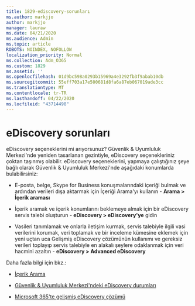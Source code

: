 ```yaml
---
title: 1829-ediscovery-sorunları
ms.author: markjjo
author: markjjo
manager: lauraw
ms.date: 04/21/2020
ms.audience: Admin
ms.topic: article
ROBOTS: NOINDEX, NOFOLLOW
localization_priority: Normal
ms.collection: Adm_O365
ms.custom: 1829
ms.assetid: ''
ms.openlocfilehash: 01d9bc598a0293b15969a4e3292fb3f9abab10db
ms.sourcegitcommit: 55eff703a17e500681d8fa6a87eb067019ade3cc
ms.translationtype: MT
ms.contentlocale: tr-TR
ms.lasthandoff: 04/22/2020
ms.locfileid: "43714498"
---
```

# <a name="ediscovery-issues"></a>eDiscovery sorunları

eDiscovery seçeneklerini mi arıyorsunuz? Güvenlik & Uyumluluk Merkezi'nde yeniden tasarlanan gezintiyle, eDiscovery seçenekleriniz çoktan taşınmış olabilir.  eDiscovery seçeneklerini, yapmaya çalıştığınız şeye bağlı olarak Güvenlik & Uyumluluk Merkezi'nde aşağıdaki konumlarda bulabilirsiniz:

- E-posta, belge, Skype for Business konuşmalarındaki içeriği bulmak ve ardından verileri dışa aktarmak için İçeriği Arama'yı kullanın - **Arama > İçerik araması**

- İçerik aramak ve içerik konumlarını beklemeye almak için bir eDiscovery servis talebi oluşturun - **eDiscovery > eDiscovery'ye** gidin

- Vasileri tanımlamak ve onlarla iletişim kurmak, servis talebiyle ilgili vasi verilerini korumak, veri toplamak ve bir inceleme kümesine eklemek için yeni uçtan uca Gelişmiş eDiscovery çözümünün kullanımı ve gereksiz verileri toplayıp servis talebiyle en alakalı şeylere odaklanmak için veri hacmini azaltın - **eDiscovery > Advanced eDiscovery**

Daha fazla bilgi için bkz.:

- [İçerik Arama](https://docs.microsoft.com/office365/securitycompliance/content-search)

- [Güvenlik & Uyumluluk Merkezi'ndeki eDiscovery durumları](https://docs.microsoft.com/office365/securitycompliance/ediscovery-cases)

- [Microsoft 365'te gelişmiş eDiscovery çözümü](https://docs.microsoft.com/office365/securitycompliance/compliance20/overview-ediscovery-20)
